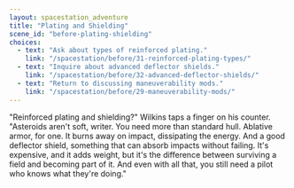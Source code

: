 ```yaml
---
layout: spacestation_adventure
title: "Plating and Shielding"
scene_id: "before-plating-shielding"
choices:
  - text: "Ask about types of reinforced plating."
    link: "/spacestation/before/31-reinforced-plating-types/"
  - text: "Inquire about advanced deflector shields."
    link: "/spacestation/before/32-advanced-deflector-shields/"
  - text: "Return to discussing maneuverability mods."
    link: "/spacestation/before/29-maneuverability-mods/"
---
```


"Reinforced plating and shielding?" Wilkins taps a finger on his counter. "Asteroids aren't soft, writer. You need more than standard hull. Ablative armor, for one. It burns away on impact, dissipating the energy. And a good deflector shield, something that can absorb impacts without failing. It's expensive, and it adds weight, but it's the difference between surviving a field and becoming part of it. And even with all that, you still need a pilot who knows what they're doing."
